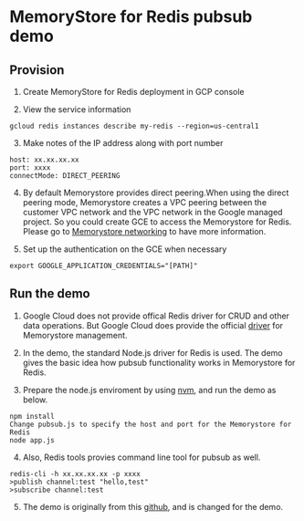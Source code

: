 # MemoryStore for Redis pubsub demo

## Provision

1. Create MemoryStore for Redis deployment in GCP console

2. View the service information

```
gcloud redis instances describe my-redis --region=us-central1
```

3. Make notes of the IP address along with port number

```
host: xx.xx.xx.xx
port: xxxx
connectMode: DIRECT_PEERING
```

4. By default Memorystore provides direct peering.When using the direct peering mode, Memorystore creates a VPC peering between the customer VPC network and the VPC network in the Google managed project. So you could create GCE to access the Memorystore for Redis. Please go to [Memorystore networking](https://cloud.google.com/memorystore/docs/redis/networking) to have more information.

5. Set up the authentication on the GCE when necessary

```
export GOOGLE_APPLICATION_CREDENTIALS="[PATH]"
```

## Run the demo

1. Google Cloud does not provide offical Redis driver for CRUD and other data operations. But Google Cloud does provide the official [driver](https://cloud.google.com/memorystore/docs/redis/apis) for Memorystore management.

2. In the demo, the standard Node.js driver for Redis is used. The demo gives the basic idea how pubsub functionality works in Memorystore for Redis.

3. Prepare the node.js enviroment by using [nvm](https://github.com/nvm-sh/nvm), and run the demo as below.

```
npm install
Change pubsub.js to specify the host and port for the Memorystore for Redis
node app.js
```

4. Also, Redis tools provies command line tool for pubsub as well.

```
redis-cli -h xx.xx.xx.xx -p xxxx
>publish channel:test "hello,test"
>subscribe channel:test
```

5. The demo is originally from this [github](https://github.com/andreimititelu/node-pubsub-redis), and is changed for the demo.

